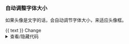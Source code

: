 ### 自动调整字体大小

如果头像是文字的话，会自动调节字体大小，来适应头像框。

<div class="cell-demo vp-raw">
  <yc-avatar
    :style="{
      marginRight: '24px',
      verticalAlign: 'middle',
      backgroundColor: '#14a9f8',
    }"
  >
    {{ text }}
  </yc-avatar>
  <yc-button
    type="secondary"
    @click="onClick"
    :style="{ verticalAlign: 'middle' }"
  >
    Change
  </yc-button>
</div>

<script setup>
import { computed, ref } from 'vue';
const list = ['B', 'Arco', 'Design', 'Tom', 'AD'];
const index = ref(0);
const text = computed(() => list[index.value]);
const onClick = () => {
  index.value = index.value >= list.length - 1 ? 0 : index.value + 1;
};
</script>

<details>
<summary>查看/隐藏代码</summary>

```vue
<template>
  <yc-space
    size="large"
    direction="vertical">
    <yc-space size="large">
      <yc-avatar :size="64">Arco</yc-avatar>
      <yc-avatar :size="40">Arco</yc-avatar>
      <yc-avatar :size="32">Arco</yc-avatar>
      <yc-avatar :size="24">Arco</yc-avatar>
    </yc-space>
    <yc-space size="large">
      <yc-avatar
        :size="64"
        shape="square"
        >Arco</yc-avatar
      >
      <yc-avatar
        :size="40"
        shape="square"
        >Arco</yc-avatar
      >
      <yc-avatar
        :size="32"
        shape="square"
        >Arco</yc-avatar
      >
      <yc-avatar
        :size="24"
        shape="square"
        >Arco</yc-avatar
      >
    </yc-space>
  </yc-space>
</template>

<script setup>
import { computed, ref } from 'vue';
const list = ['B', 'Arco', 'Design', 'Tom', 'AD'];
const index = ref(0);
const text = computed(() => list[index.value]);
const onClick = () => {
  index.value = index.value >= list.length - 1 ? 0 : index.value + 1;
};
</script>
```

</details>

